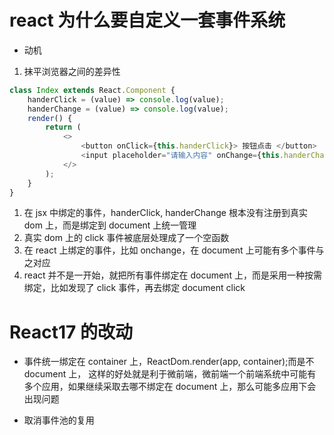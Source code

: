 # react 为什么要自定义一套事件系统

- 动机

1. 抹平浏览器之间的差异性

```js
class Index extends React.Component {
	handerClick = (value) => console.log(value);
	handerChange = (value) => console.log(value);
	render() {
		return (
			<>
				<button onClick={this.handerClick}> 按钮点击 </button>
				<input placeholder="请输入内容" onChange={this.handerChange} />
			</>
		);
	}
}
```

1. 在 jsx 中绑定的事件，handerClick, handerChange 根本没有注册到真实 dom 上，而是绑定到 document 上统一管理
2. 真实 dom 上的 click 事件被底层处理成了一个空函数
3. 在 react 上绑定的事件，比如 onchange，在 document 上可能有多个事件与之对应
4. react 并不是一开始，就把所有事件绑定在 document 上，而是采用一种按需绑定，比如发现了 click 事件，再去绑定 document click

# React17 的改动

- 事件统一绑定在 container 上，ReactDom.render(app, container);而是不 document 上， 这样的好处就是利于微前端，微前端一个前端系统中可能有多个应用，如果继续采取去哪不绑定在 document 上，那么可能多应用下会出现问题

* 取消事件池的复用
